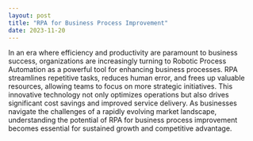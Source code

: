 ```yaml
---
layout: post
title: "RPA for Business Process Improvement"
date: 2023-11-20
---
```


In an era where efficiency and productivity are paramount to business success, organizations are increasingly turning to Robotic Process Automation as a powerful tool for enhancing business processes. RPA streamlines repetitive tasks, reduces human error, and frees up valuable resources, allowing teams to focus on more strategic initiatives. This innovative technology not only optimizes operations but also drives significant cost savings and improved service delivery. As businesses navigate the challenges of a rapidly evolving market landscape, understanding the potential of RPA for business process improvement becomes essential for sustained growth and competitive advantage.
